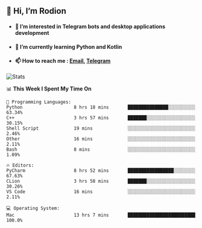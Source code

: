 ## 👋 Hi, I’m Rodion
- #### 👀 I’m interested in Telegram bots and desktop applications development
- #### 🌱 I’m currently learning Python and Kotlin
- #### 📫 How to reach me : [Email](mailto:me@lavn.ml), [Telegram](https://t.me/fast_geek)

![Stats](https://github-readme-stats.vercel.app/api?username=rodion-gudz&show_icons=true&theme=github_dark&hide_border=true&hide=issues&count_private=true&layout=compact)


<!--START_SECTION:waka-->
📊 **This Week I Spent My Time On** 

```text
💬 Programming Languages: 
Python                   8 hrs 18 mins       ███████████████░░░░░░░░░░   63.34% 
C++                      3 hrs 57 mins       ███████░░░░░░░░░░░░░░░░░░   30.15% 
Shell Script             19 mins             ░░░░░░░░░░░░░░░░░░░░░░░░░   2.46% 
Other                    16 mins             ░░░░░░░░░░░░░░░░░░░░░░░░░   2.11% 
Bash                     8 mins              ░░░░░░░░░░░░░░░░░░░░░░░░░   1.09%

🔥 Editors: 
PyCharm                  8 hrs 52 mins       █████████████████░░░░░░░░   67.63% 
CLion                    3 hrs 58 mins       ███████░░░░░░░░░░░░░░░░░░   30.26% 
VS Code                  16 mins             ░░░░░░░░░░░░░░░░░░░░░░░░░   2.11%

💻 Operating System: 
Mac                      13 hrs 7 mins       █████████████████████████   100.0%

```


<!--END_SECTION:waka-->

